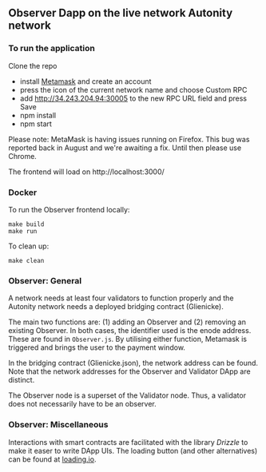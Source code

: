 ## Observer Dapp on the live network Autonity network

### To run the application

Clone the repo

- install [Metamask](https://metamask.io/) and create an account
- press the icon of the current network name and choose Custom RPC
- add http://34.243.204.94:30005 to the new RPC URL field and press Save 
- npm install
- npm start

Please note: MetaMask is having issues running on Firefox. This bug was reported back in August and we're awaiting a fix. Until then please use Chrome.

The frontend will load on http://localhost:3000/

### Docker
To run the Observer frontend locally:
```
make build
make run
```

To clean up:
```
make clean
```

### Observer: General

A network needs at least four validators to function properly and the Autonity network needs a deployed bridging contract (Glienicke).

The main two functions are: (1) adding an Observer and (2) removing an existing Observer. In both cases, the identifier used is the enode address. These are found in `Observer.js`. By utilising either function, Metamask is triggered and brings the user to the payment window.

In the bridging contract (Glienicke.json), the network address can be found. Note that the network addresses for the Observer and Validator DApp are distinct.

The Observer node is a superset of the Validator node. Thus, a validator does not necessarily have to be an observer. 

### Observer: Miscellaneous

Interactions with smart contracts are facilitated with the library  _Drizzle_ to make it easer to write DApp UIs. The loading button (and other alternatives) can be found at [loading.io](loading.io). 

